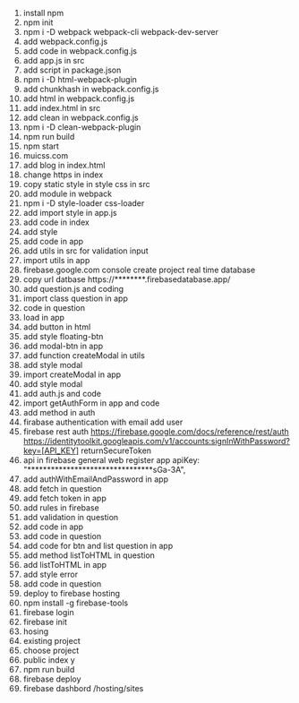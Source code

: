 1. install npm
2. npm init
3. npm i -D webpack webpack-cli webpack-dev-server
4. add webpack.config.js
5. add code in webpack.config.js
6. add app.js in src
7. add script in package.json
8. npm i -D html-webpack-plugin
9. add chunkhash in webpack.config.js
10. add html in webpack.config.js
11. add index.html in src
12. add clean in webpack.config.js
13. npm i -D clean-webpack-plugin
14. npm run build
15. npm start
16. muicss.com
17. add blog in index.html
18. change https in index
19. copy static style in style css in src
20. add module in webpack
21. npm i -D style-loader css-loader
22. add import style in app.js
23. add code in index
24. add style
25. add code in app
26. add utils in src for validation input
27. import utils in app
28. firebase.google.com console create project real time database
29. copy url datbase https://********.firebasedatabase.app/
30. add question.js and coding
31. import class question in app
32. code in question
33. load in app
34. add button in html
35. add style floating-btn
36. add modal-btn in app
37. add function createModal in utils
38. add style modal
39. import createModal in app
40. add style modal
41. add auth.js and code
42. import getAuthForm in app and code
43. add method in auth
44. firabase authentication with email add user
45. firebase rest auth https://firebase.google.com/docs/reference/rest/auth    https://identitytoolkit.googleapis.com/v1/accounts:signInWithPassword?key=[API_KEY] returnSecureToken
46. api in firebase general web register app apiKey: "********************************sGa-3A", 
47. add authWithEmailAndPassword in app
48. add fetch in question
49. add fetch token in app
50. add rules in firebase
51. add validation in question
52. add code in app
53. add code in question
54. add code for btn and list question in app
55. add method listToHTML in question
56. add listToHTML in app
57. add style error
58. add code in question
59. deploy to firebase hosting
60. npm install -g firebase-tools
61. firebase login
62. firebase init
63. hosing
64. existing project
65. choose project
66. public index y
67. npm run build
68. firebase deploy
69. firebase dashbord /hosting/sites